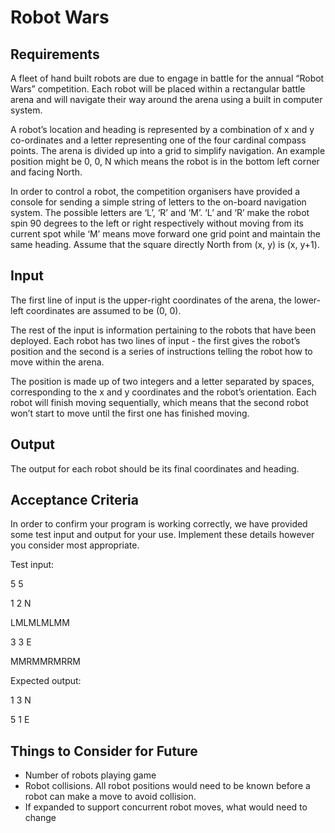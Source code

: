 # Robot Wars
## Requirements

A fleet of hand built robots are due to engage in battle for the annual “Robot Wars” competition. Each robot will
be placed within a rectangular battle arena and will navigate their way around the arena using a built in
computer system.

A robot’s location and heading is represented by a combination of x and y co-ordinates and a letter
representing one of the four cardinal compass points. The arena is divided up into a grid to simplify navigation.
An example position might be 0, 0, N which means the robot is in the bottom left corner and facing North.

In order to control a robot, the competition organisers have provided a console for sending a simple string of
letters to the on-board navigation system. The possible letters are ‘L’, ‘R’ and ‘M’. ‘L’ and ‘R’ make the robot spin
90 degrees to the left or right respectively without moving from its current spot while ‘M’ means move forward
one grid point and maintain the same heading. Assume that the square directly North from (x, y) is (x, y+1).

## Input

The first line of input is the upper-right coordinates of the arena, the lower-left coordinates are assumed to be
(0, 0).

The rest of the input is information pertaining to the robots that have been deployed. Each robot has two lines
of input - the first gives the robot’s position and the second is a series of instructions telling the robot how to
move within the arena.

The position is made up of two integers and a letter separated by spaces, corresponding to the x and y
coordinates and the robot’s orientation. Each robot will finish moving sequentially, which means that the
second robot won’t start to move until the first one has finished moving.

## Output

The output for each robot should be its final coordinates and heading. 

## Acceptance Criteria

In order to confirm your program is working correctly, we have provided some test input and output for your
use. Implement these details however you consider most appropriate.

Test input:

5 5

1 2 N

LMLMLMLMM

3 3 E

MMRMMRMRRM

Expected output:

1 3 N

5 1 E 

## Things to Consider for Future

- Number of robots playing game
- Robot collisions. All robot positions would need to be known before a robot can make a move to avoid collision.
- If expanded to support concurrent robot moves, what would need to change
